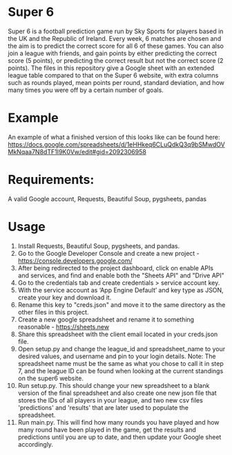# Super 6
Super 6 is a football prediction game run by Sky Sports for players based in the UK and the Republic of Ireland. Every week, 6 matches are chosen and the aim is to predict the correct score for all 6 of these games. You can also join a league with friends, and gain points by either predicting the correct score (5 points), or predicting the correct result but not the correct score (2 points). The files in this repository give a Google sheet with an extended league table compared to that on the Super 6 website, with extra columns such as rounds played, mean points per round, standard deviation, and how many times you were off by a certain number of goals.

# Example
An example of what a finished version of this looks like can be found here: https://docs.google.com/spreadsheets/d/1eHHkeq6CLuQdkQ3q9bSMwdOVMkNqaa7N8dTF1I9K0Vw/edit#gid=2092306958

# Requirements:
A valid Google account, Requests, Beautiful Soup, pygsheets, pandas

# Usage
1. Install Requests, Beautiful Soup, pygsheets, and pandas.
2. Go to the Google Developer Console and create a new project - https://console.developers.google.com/
3. After being redirected to the project dashboard, click on enable APIs and services, and find and enable both the "Sheets API" and "Drive API"
4. Go to the credentials tab and create credentials > service account key.
5. With the service account as ‘App Engine Default’ and key type as JSON, create your key and download it.
6. Rename this key to "creds.json" and move it to the same directory as the other files in this project.
7. Create a new google spreadsheet and rename it to something reasonable - https://sheets.new
8. Share this spreadsheet with the client email located in your creds.json file.
9. Open setup.py and change the league_id and spreadsheet_name to your desired values, and username and pin to your login details.
  Note: The spreadsheet name must be the same as what you chose to call it in step 7, and the league ID can be found when looking at the current standings on the super6 website.
10. Run setup.py. This should change your new spreadsheet to a blank version of the final spreadsheet and also create one new json file that stores the IDs of all players in your league, and two new csv files 'predictions' and 'results' that are later used to populate the spreadsheet.
11. Run main.py. This will find how many rounds you have played and how many round have been played in the game, get the results and predictions until you are up to date, and then update your Google sheet accordingly.
